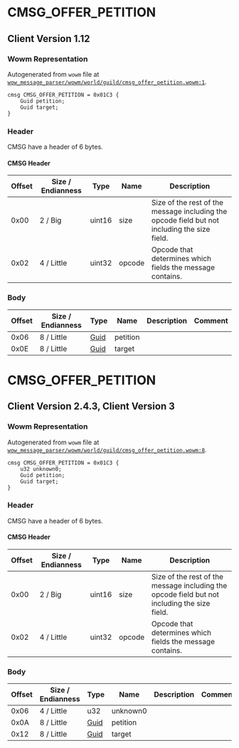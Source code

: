 # CMSG_OFFER_PETITION

## Client Version 1.12

### Wowm Representation

Autogenerated from `wowm` file at [`wow_message_parser/wowm/world/guild/cmsg_offer_petition.wowm:1`](https://github.com/gtker/wow_messages/tree/main/wow_message_parser/wowm/world/guild/cmsg_offer_petition.wowm#L1).
```rust,ignore
cmsg CMSG_OFFER_PETITION = 0x01C3 {
    Guid petition;
    Guid target;
}
```
### Header

CMSG have a header of 6 bytes.

#### CMSG Header

| Offset | Size / Endianness | Type   | Name   | Description |
| ------ | ----------------- | ------ | ------ | ----------- |
| 0x00   | 2 / Big           | uint16 | size   | Size of the rest of the message including the opcode field but not including the size field.|
| 0x02   | 4 / Little        | uint32 | opcode | Opcode that determines which fields the message contains.|

### Body

| Offset | Size / Endianness | Type | Name | Description | Comment |
| ------ | ----------------- | ---- | ---- | ----------- | ------- |
| 0x06 | 8 / Little | [Guid](../spec/packed-guid.md) | petition |  |  |
| 0x0E | 8 / Little | [Guid](../spec/packed-guid.md) | target |  |  |

# CMSG_OFFER_PETITION

## Client Version 2.4.3, Client Version 3

### Wowm Representation

Autogenerated from `wowm` file at [`wow_message_parser/wowm/world/guild/cmsg_offer_petition.wowm:8`](https://github.com/gtker/wow_messages/tree/main/wow_message_parser/wowm/world/guild/cmsg_offer_petition.wowm#L8).
```rust,ignore
cmsg CMSG_OFFER_PETITION = 0x01C3 {
    u32 unknown0;
    Guid petition;
    Guid target;
}
```
### Header

CMSG have a header of 6 bytes.

#### CMSG Header

| Offset | Size / Endianness | Type   | Name   | Description |
| ------ | ----------------- | ------ | ------ | ----------- |
| 0x00   | 2 / Big           | uint16 | size   | Size of the rest of the message including the opcode field but not including the size field.|
| 0x02   | 4 / Little        | uint32 | opcode | Opcode that determines which fields the message contains.|

### Body

| Offset | Size / Endianness | Type | Name | Description | Comment |
| ------ | ----------------- | ---- | ---- | ----------- | ------- |
| 0x06 | 4 / Little | u32 | unknown0 |  |  |
| 0x0A | 8 / Little | [Guid](../spec/packed-guid.md) | petition |  |  |
| 0x12 | 8 / Little | [Guid](../spec/packed-guid.md) | target |  |  |

